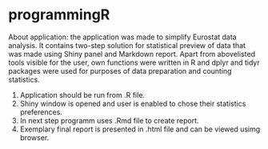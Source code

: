 # programmingR
About application: the application was made to simplify Eurostat data analysis. It contains two-step solution for statistical preview of data that was made using Shiny panel and
Markdown report. Apart from abovelisted tools visible for the user, own functions were written in R and dplyr and tidyr packages were used for purposes of data preparation and counting statistics.

1. Application should be run from .R file. 
2. Shiny window is opened and user is enabled to chose their statistics preferences.
3. In next step programm uses .Rmd file to create report.
4. Exemplary final report is presented in .html file and can be viewed usimg browser.
